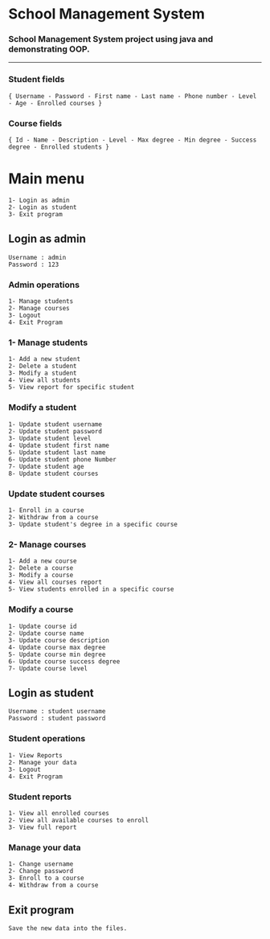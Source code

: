 
# School Management System
### School Management System project using java and demonstrating OOP.

------------------------------------------------

### Student fields
    { Username - Password - First name - Last name - Phone number - Level - Age - Enrolled courses }

### Course fields
    { Id - Name - Description - Level - Max degree - Min degree - Success degree - Enrolled students }



# Main menu
    1- Login as admin
    2- Login as student
    3- Exit program

## Login as admin
    Username : admin
    Password : 123

### Admin operations
    1- Manage students
    2- Manage courses
    3- Logout
    4- Exit Program

### 1- Manage students
    1- Add a new student
    2- Delete a student
    3- Modify a student
    4- View all students
    5- View report for specific student

### Modify a student
    1- Update student username
    2- Update student password
    3- Update student level
    4- Update student first name
    5- Update student last name
    6- Update student phone Number
    7- Update student age
    8- Update student courses

### Update student courses

    1- Enroll in a course
    2- Withdraw from a course
    3- Update student's degree in a specific course

### 2- Manage courses
    1- Add a new course
    2- Delete a course
    3- Modify a course
    4- View all courses report
    5- View students enrolled in a specific course

### Modify a course
    1- Update course id
    2- Update course name
    3- Update course description
    4- Update course max degree
    5- Update course min degree
    6- Update course success degree
    7- Update course level

## Login as student
    Username : student username
    Password : student password

### Student operations
    1- View Reports
    2- Manage your data
    3- Logout
    4- Exit Program

### Student reports
    1- View all enrolled courses
    2- View all available courses to enroll
    3- View full report

### Manage your data
    1- Change username
    2- Change password
    3- Enroll to a course
    4- Withdraw from a course

## Exit program
    Save the new data into the files.
      
